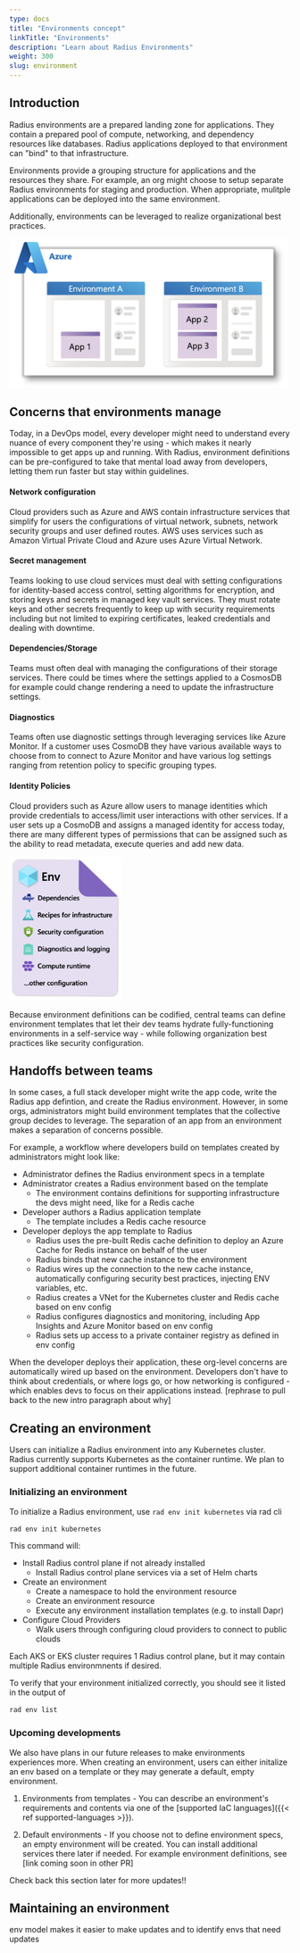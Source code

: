 ```yaml
---
type: docs
title: "Environments concept"
linkTitle: "Environments"
description: "Learn about Radius Environments"
weight: 300
slug: environment
---
```


## Introduction
Radius environments are a prepared landing zone for applications. They contain a prepared pool of compute, networking, and dependency resources like databases. Radius applications deployed to that environment can "bind" to that infrastructure. 

Environments provide a grouping structure for applications and the resources they share. For example, an org might choose to setup separate Radius environments for staging and production. When appropriate, mulitple applications can be deployed into the same environment. 

Additionally, environments can be leveraged to realize organizational best practices. 

<img src="env-with-apps-example.png" alt="Diagram of multiple Radius environments deployed to Azure. One environment contains 1 app, the other environment contains multiple apps." width="500" />


## Concerns that environments manage
Today, in a DevOps model, every developer might need to understand every nuance of every component they're using - which makes it nearly impossible to get apps up and running. With Radius, environment definitions can be pre-configured to take that mental load away from developers, letting them run faster but stay within guidelines. 

#### Network configuration
Cloud providers such as Azure and AWS contain infrastructure services that simplify for users the configurations of virtual network, subnets, network security groups and user defined routes. AWS uses services such as Amazon Virtual Private Cloud and Azure uses Azure Virtual Network.

#### Secret management
Teams looking to use cloud services must deal with setting configurations for identity-based access control, setting algorithms for encryption, and storing keys and secrets in managed key vault services. They must rotate keys and other secrets frequently to keep up with security requirements including but not limited to expiring certificates, leaked credentials and dealing with downtime.

#### Dependencies/Storage
Teams must often deal with managing the configurations of their storage services. There could be times where the settings applied to a CosmosDB for example could change rendering a need to update the infrastructure settings.

#### Diagnostics
Teams often use diagnostic settings through leveraging services like Azure Monitor. If a customer uses CosmoDB they have various available ways to choose from to connect to Azure Monitor and have various log settings ranging from retention policy to specific grouping types.

#### Identity Policies
Cloud providers such as Azure allow users to manage identities which provide credentials to access/limit user interactions with other services. If a user sets up a CosmoDB and assigns a managed identity for access today, there are many different types of permissions that can be assigned such as the ability to read metadata, execute queries and add new data.

<img src="env-template-example.png" alt="Diagram of example contents for an environment template. It contains dependencies like Dapr, templates for infrastructure, security configuration, diagnostics and logging, and compute runtime." width="200" />

Because environment definitions can be codified, central teams can define environment templates that let their dev teams hydrate fully-functioning environments in a self-service way - while following organization best practices like security configuration. 

## Handoffs between teams
In some cases, a full stack developer might write the app code, write the Radius app defintion, and create the Radius environment. However, in some orgs, administrators might build environment templates that the collective group decides to leverage. The separation of an app from an environment makes a separation of concerns possible. 

For example, a workflow where developers build on templates created by administrators might look like: 
- Administrator defines the Radius environment specs in a template 
- Administrator creates a Radius environment based on the template
  - The environment contains definitions for supporting infrastructure the devs might need, like for a Redis cache
- Developer authors a Radius application template
  - The template includes a Redis cache resource
- Developer deploys the app template to Radius 
  - Radius uses the pre-built Redis cache definition to deploy an Azure Cache for Redis instance on behalf of the user
  - Radius binds that new cache instance to the environment 
  - Radius wires up the connection to the new cache instance, automatically configuring security best practices, injecting ENV variables, etc.
  - Radius creates a VNet for the Kubernetes cluster and Redis cache based on env config
  - Radius configures diagnostics and monitoring, including App Insights and Azure Monitor based on env config
  - Radius sets up access to a private container registry as defined in env config


When the developer deploys their application, these org-level concerns are automatically wired up based on the environment. Developers don't have to think about credentials, or where logs go, or how networking is configured - which enables devs to focus on their applications instead. [rephrase to pull back to the new intro paragraph about why]

## Creating an environment
Users can initialize a Radius environment into any Kubernetes cluster. Radius currently supports Kubernetes as the container runtime. We plan to support additional container runtimes in the future.

### Initializing an environment 
To initialize a Radius environment, use `rad env init kubernetes` via rad cli
```bash
rad env init kubernetes
```
This command will:
- Install Radius control plane if not already installed
    - Install Radius control plane services via a set of Helm charts 
- Create an environment 
    - Create a namespace to hold the environment resource 
    - Create an environment resource
    - Execute any environment installation templates (e.g. to install Dapr) 
- Configure Cloud Providers
    - Walk users through configuring cloud providers to connect to public clouds 

Each AKS or EKS cluster requires 1 Radius control plane, but it may contain multiple Radius environmnents if desired. 

To verify that your environment initialized correctly, you should see it listed in the output of
```bash
rad env list
```
### Upcoming developments
We also have plans in our future releases to make environments experiences more. When creating an environment, users can either initalize an env based on a template or they may generate a default, empty environment.

1. Environments from templates - You can describe an environment's requirements and contents via one of the [supported IaC languages]({{< ref supported-languages >}}). 

2. Default environments - If you choose not to define environment specs, an empty environment will be created. You can install additional services there later if needed. 
    For example environment definitions, see [link coming soon in other PR]
<!-- TODO add that link ^  -->
Check back this section later for more updates!!

## Maintaining an environment 

env model makes it easier to make updates and to identify envs that need updates 
